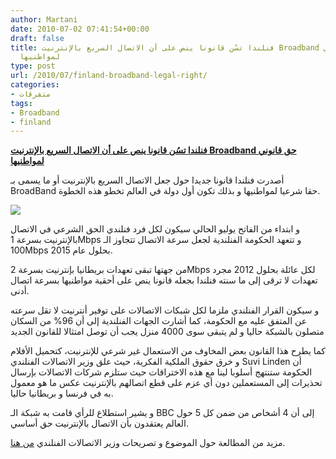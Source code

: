 ```yaml
---
author: Martani
date: 2010-07-02 07:41:54+00:00
draft: false
title: فنلندا تسُن قانونا ينص على أن الاتصال السريع بالإنترنيت Broadband حق قانوني
  لمواطنيها
type: post
url: /2010/07/finland-broadband-legal-right/
categories:
- متفرقات
tags:
- Broadband
- finland
---
```


[**فنلندا تسُن قانونا ينص على أن الاتصال السريع بالإنترنيت Broadband حق قانوني لمواطنيها**](http://www.it-scoop.com/2010/07/finland-broadband-legal-right/)


أصدرت فنلندا قانونا جديدا حول جعل الاتصال السريع بالإنترنيت أو ما يسمى بـ BroadBand حقا شرعيا لمواطنيها و بذلك تكون أول دولة في العالم تخطو هذه الخطوة.


[![](http://www.it-scoop.com/wp-content/uploads/2010/07/cable.gif)
](http://www.it-scoop.com/2010/07/finland-broadband-legal-right/)


و ابتداء من الفاتح يوليو الحالي سيكون لكل فرد فنلندي الحق الشرعي في الاتصال بالإنترنيت بسرعة 1Mbps و تتعهد الحكومة الفنلندية لجعل سرعة الاتصال تتجاوز الـ 100Mbps بحلول عام 2015.

من جهتها تبقى تعهدات بريطانيا بإنترنيت بسرعة 2Mbps لكل عائلة بحلول 2012 مجرد تعهدات لا ترقى إلى ما سنته فنلندا بجعله قانونا ينص على أحقية مواطنيها بسرعة اتصال أدنى.

و سيكون القرار الفنلندي ملزما لكل شبكات الاتصالات على توفير أنترنيت لا تقل سرعته عن المتفق عليه مع الحكومة، كما أشارت الجهات الفنلندية إلى أن 96% من السكان متصلون بالشبكة حاليا و لم يتبقى سوى 4000 منزل يجب أن توصل امتثالا للقانون الجديد

كما يطرح هذا القانون بعض المخاوف من الاستعمال غير شرعي للإنترنيت، كتحميل الأفلام و خرق حقوق الملكية الفكرية، حيث علق وزير الاتصالات الفنلندي Suvi Linden أن الحكومة ستنتهج أسلوبا لينا مع هذه الاختراقات حيث ستلزم شركات الاتصالات بإرسال تحذيرات إلى المستعملين دون أي عزم على قطع اتصالهم بالإنترنيت عكس ما هو معمول به في فرنسا و بريطانيا حاليا.

و يشير استطلاع للرأي قامت به شبكة الـ BBC إلى أن 4 أشخاص من ضمن كل 5 حول العالم يعتقدون بأن الاتصال بالإنترنيت حق أساسي.

مزيد من المطالعة حول الموضوع و تصريحات وزير الاتصالات الفنلندي [من هنا](http://news.bbc.co.uk/2/hi/technology/10461048.stm).
